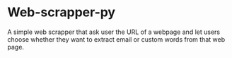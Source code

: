 # Web-scrapper-py
A simple web scrapper that ask user the URL of a webpage and let users choose whether they want to extract email or custom words from that web page.
